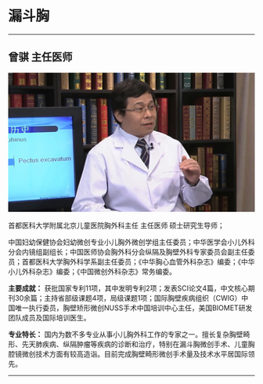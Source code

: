 # 漏斗胸

---

## 曾骐 主任医师

![1678944332874](image/c02_072/1678944332874.png)

首都医科大学附属北京儿童医院胸外科主任 主任医师 硕士研究生导师；

中国妇幼保健协会妇幼微创专业小儿胸外微创学组主任委员；中华医学会小儿外科分会内镜组副组长；中国医师协会胸外科分会纵隔及胸壁外科专家委员会副主任委员；首都医科大学胸外科学系副主任委员；《中华胸心血管外科杂志》编委；《中华小儿外科杂志》编委；《中国微创外科杂志》常务编委。

**主要成就：** 获批国家专利11项，其中发明专利2项；发表SCI论文4篇，中文核心期刊30余篇；主持省部级课题4项，局级课题1项；国际胸壁疾病组织（CWIG）中国唯一执行委员，胸壁矫形微创NUSS手术中国培训中心主任，美国BIOMET研发团队成员及国际培训医生。

**专业特长：** 国内为数不多专业从事小儿胸外科工作的专家之一。擅长复杂胸壁畸形、先天肺疾病、纵隔肿瘤等疾病的诊断和治疗，特别在漏斗胸微创手术、儿童胸腔镜微创技术方面有较高造诣。目前完成胸壁畸形微创手术量及技术水平居国际领先。

---
